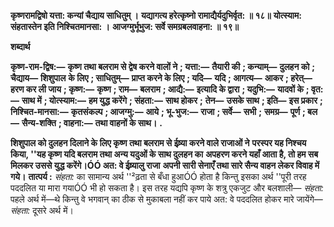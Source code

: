 **कृष्णरामद्विषो यत्ता: कन्यां चैद्याय साधितुम् ।** **यद्यागत्य हरेत्कृष्नो रामाद्यैर्यदुभिर्वृत: ॥ १८॥** **योत्स्याम: संहतास्तेन इति निश्चितमानसा: ।** **आजग्मुर्भूभुज: सर्वे समग्रबलवाहना: ॥ १९॥** 

**शब्दार्थ** 

**कृष्ण-राम-द्विष:—** **कृष्ण तथा बलराम से द्वेष करने वालों ने** **; यत्ता:—** **तैयारी की** **; कन्याम्—** **दुलहन को** **; चैद्याय—** **शिशुपाल** **के लिए** **; साधितुम्—** **प्राप्त करने के लिए** **; यदि—** **यदि** **; आगत्य—** **आकर** **; हरेत्—** **हरण कर ली जाय** **; कृष्ण:—** **कृष्ण** **; राम—** **बलराम** **; आद्यै:—** **इत्यादि के द्वारा** **; यदुभि:—** **यादवों के** **; वृत:—** **साथ में** **; योत्स्याम:—** **हम युद्ध करेंगे** **; संहता:—** **साथ होकर** **;** **तेन—** **उसके साथ** **; इति—** **इस प्रकार** **; निश्चित-मानसा:—** **कृतसंकल्प** **; आजग्मु:—** **आये** **; भू-भुज:—** **राजा** **; सर्वे—** **सभी** **;** **समग्र—** **पूर्ण** **; बल—** **सैन्य-शक्ति** **; वाहना:—** **तथा वाहनों के साथ।** **.** 

**शिशुपाल को दुलहन दिलाने के लिए कृष्ण तथा बलराम से ईष्र्या करने वाले राजाओं ने** **परस्पर यह निश्चय किया, ''यह कृष्ण यदि बलराम तथा अन्य यदुओं के साथ दुलहन का** **अपहरण करने यहाँ आता है, तो हम सब मिलकर उससे युद्ध करेंगे।ÓÓ अत: वे ईष्र्यालु राजा** **अपनी सारी सेनाएँ तथा सारे सैन्य वाहन लेकर विवाह में गये।** **तात्पर्य :** *संहता:* का सामान्य अर्थ ''²ढ़ता से बँधा हुआÓÓ होता है किन्तु इसका अर्थ ''पूरी तरह पददलित या मारा गयाÓÓ भी हो सकता है। इस तरह यद्यपि कृष्ण के शत्रु एकजुट और बलशाली— *संहता:* पहले अर्थ में—थे किन्तु वे भगवान् का ठीक से मुकाबला नहीं कर पाये अत: वे पददलित होकर मारे जायेंगे— *संहता:* दूसरे अर्थ में।  